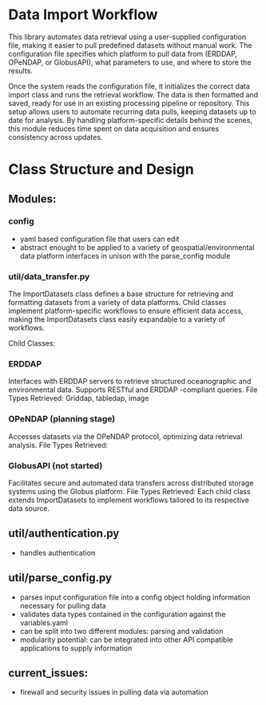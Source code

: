 # Data Import Workflow

This library automates data retrieval using a user-supplied configuration file, making it easier to pull predefined datasets without manual work. The configuration file specifies which platform to pull data from (ERDDAP, OPeNDAP, or GlobusAPI), what parameters to use, and where to store the results.

Once the system reads the configuration file, it initializes the correct data import class and runs the retrieval workflow. The data is then formatted and saved, ready for use in an existing processing pipeline or repository. This setup allows users to automate recurring data pulls, keeping datasets up to date for analysis. By handling platform-specific details behind the scenes, this module reduces time spent on data acquisition and ensures consistency across updates.

# Class Structure and Design



## Modules:

### config
- yaml based configuration file that users can edit 
- abstract enought to be applied to a variety of geospatial/environmental data platform interfaces in unison with the parse_config module

### util/data_transfer.py
The ImportDatasets class defines a base structure for retrieving and formatting datasets from a variety of data platforms. Child classes implement platform-specific workflows to ensure efficient data access, making the ImportDatasets class easily expandable to a variety of workflows.

Child Classes:
### ERDDAP
Interfaces with ERDDAP servers to retrieve structured oceanographic and environmental data. Supports RESTful and ERDDAP -compliant queries.
File Types Retrieved: Griddap, tabledap, image

### OPeNDAP (planning stage)
Accesses datasets via the OPeNDAP protocol, optimizing data retrieval analysis.
File Types Retrieved:

### GlobusAPI (not started)
Facilitates secure and automated data transfers across distributed storage systems using the Globus platform.
File Types Retrieved:
Each child class extends ImportDatasets to implement workflows tailored to its respective data source.


## util/authentication.py
- handles authentication 

## util/parse_config.py
- parses input configuration file into a config object holding information necessary for pulling data
- validates data types contained in the configuration against the variables.yaml
- can be split into two different modules: parsing and validation
- modularity potential: can be integrated into other API compatible applications to supply information


## current_issues: 
- firewall and security issues in pulling data via automation 




